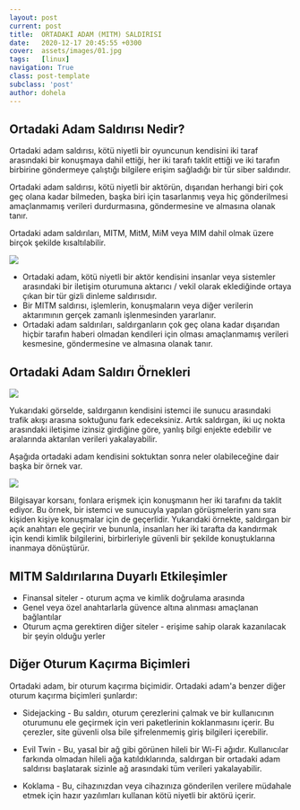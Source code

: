 ```yaml
---
layout: post
current: post
title:  ORTADAKİ ADAM (MITM) SALDIRISI
date:   2020-12-17 20:45:55 +0300
cover:  assets/images/01.jpg
tags:   [linux]
navigation: True
class: post-template
subclass: 'post'
author: dohela
---
```

## Ortadaki Adam Saldırısı Nedir? 

Ortadaki adam saldırısı, kötü niyetli bir oyuncunun kendisini iki taraf arasındaki bir konuşmaya dahil ettiği, her iki tarafı taklit ettiği ve iki tarafın birbirine göndermeye çalıştığı bilgilere erişim sağladığı bir tür siber saldırıdır. 

Ortadaki adam saldırısı, kötü niyetli bir aktörün, dışarıdan herhangi biri çok geç olana kadar bilmeden, başka biri için tasarlanmış veya hiç gönderilmesi amaçlanmamış verileri durdurmasına, göndermesine ve almasına olanak tanır. 

Ortadaki adam saldırıları, MITM, MitM, MiM veya MIM dahil olmak üzere birçok şekilde kısaltılabilir.

![]({{site.baseurl}}assets/images/04.jpg)

* Ortadaki adam, kötü niyetli bir aktör kendisini insanlar veya sistemler arasındaki bir iletişim oturumuna aktarıcı / vekil olarak eklediğinde ortaya çıkan bir tür gizli dinleme saldırısıdır.
* Bir MITM saldırısı, işlemlerin, konuşmaların veya diğer verilerin aktarımının gerçek zamanlı işlenmesinden yararlanır.
* Ortadaki adam saldırıları, saldırganların çok geç olana kadar dışarıdan hiçbir tarafın haberi olmadan kendileri için olması amaçlanmamış verileri kesmesine, göndermesine ve almasına olanak tanır.

## Ortadaki Adam Saldırı Örnekleri 

![]({{site.baseurl}}assets/images/10.jpg)

Yukarıdaki görselde, saldırganın kendisini istemci ile sunucu arasındaki trafik akışı arasına soktuğunu fark edeceksiniz. 
Artık saldırgan, iki uç nokta arasındaki iletişime izinsiz girdiğine göre, yanlış bilgi enjekte edebilir ve aralarında aktarılan verileri yakalayabilir.

Aşağıda ortadaki adam kendisini soktuktan sonra neler olabileceğine dair başka bir örnek var.

![]({{site.baseurl}}assets/images/11.jpg)

Bilgisayar korsanı, fonlara erişmek için konuşmanın her iki tarafını da taklit ediyor. Bu örnek, bir istemci ve sunucuyla yapılan görüşmelerin yanı sıra kişiden kişiye konuşmalar için de geçerlidir. 
Yukarıdaki örnekte, saldırgan bir açık anahtarı ele geçirir ve bununla, insanları her iki tarafta da kandırmak için kendi kimlik bilgilerini, birbirleriyle güvenli bir şekilde konuştuklarına inanmaya dönüştürür.

## MITM Saldırılarına Duyarlı Etkileşimler

* Finansal siteler - oturum açma ve kimlik doğrulama arasında
* Genel veya özel anahtarlarla güvence altına alınması amaçlanan bağlantılar
* Oturum açma gerektiren diğer siteler - erişime sahip olarak kazanılacak bir şeyin olduğu yerler

## Diğer Oturum Kaçırma Biçimleri

Ortadaki adam, bir oturum kaçırma biçimidir. Ortadaki adam'a benzer diğer oturum kaçırma biçimleri şunlardır:

* Sidejacking - Bu saldırı, oturum çerezlerini çalmak ve bir kullanıcının oturumunu ele geçirmek için veri paketlerinin koklanmasını içerir. Bu çerezler, site güvenli olsa bile şifrelenmemiş giriş bilgileri içerebilir.

* Evil Twin - Bu, yasal bir ağ gibi görünen hileli bir Wi-Fi ağıdır. Kullanıcılar farkında olmadan hileli ağa katıldıklarında, saldırgan bir ortadaki adam saldırısı başlatarak sizinle ağ arasındaki tüm verileri yakalayabilir.

* Koklama - Bu, cihazınızdan veya cihazınıza gönderilen verilere müdahale etmek için hazır yazılımları kullanan kötü niyetli bir aktörü içerir.